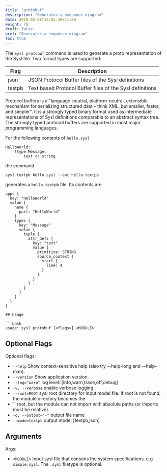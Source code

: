 ```yaml
---
title: "protobuf"
description: "Generates a sequence diagram"
date: 2018-02-28T14:05:40+11:00
weight: 70
draft: false
bref: "Generates a sequence diagram"
toc: true
---
```


The `sysl protobuf` command is used to generate a proto representation of the Sysl file.
Two format types are supported:

| Flag      | Description                                              |
| --------- | -------------------------------------------------------- |
| json      | JSON Protocol Buffer files of the Sysl definitions         |
| testpb    | Text based Protocol Buffer files of the Sysl definitions   |

Protocol buffers is a "language-neutral, platform-neutral, extensible mechanism for serializing structured data – think XML, but smaller, faster, and simpler". It is a strongly typed binary format used as intermediate representations of Sysl definitions comparable to an abstract syntax tree. The strongly typed protocol buffers are supported in most major programming languages.

For the following contents of `hello.sysl`

```
HelloWorld:
    !type Message:
        text <: string
```

the command

    sysl textpb hello.sysl --out hello.textpb

generates a `hello.textpb` file. Its contents are

```
apps {
  key: "HelloWorld"
  value {
    name {
      part: "HelloWorld"
    }
    types {
      key: "Message"
      value {
        tuple {
          attr_defs {
            key: "text"
            value {
              primitive: STRING
              source_context {
                start {
                  line: 4
                }
              }
            }
          }
        }
      }
    }
  }
}

## Usage

```bash
usage: sysl protobuf [<flags>] <MODULE>
```

## Optional Flags

Optional flags:

- `--help` Show context-sensitive help (also try --help-long and --help-man).
- `--version` Show application version.
- `--log="warn"` log level: [info,warn,trace,off,debug]
- `-v, --verbose` enable verbose logging
- `--root=ROOT` sysl root directory for input model file. If root is not found, the module directory becomes the
- `` root, but the module can not import with absolute paths (or imports must be relative).
- `-o, --output="-"` output file name
- `--mode=textpb` output mode: [textpb,json]

## Arguments

Args:

- `<MODULE>` Input sysl file that contains the system specifications. e.g `simple.sysl`. The `.sysl` filetype is optional.
